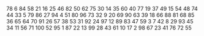 78 6 84 58 21 16 25 46 82 50 62 75 30 14 35 60 40 77 19 37 49 15 54 48 74 44 33 5 79 86 27 94 4 51 80 96 73 32 9 20 69 90 63 39 18 66 88 81 68 85 36 65 64 70 91 26 57 38 53 31 92 24 97 12 89 83 47 59 3 7 42 8 29 93 45 34 11 56 71 100 52 95 1 87 22 13 99 28 43 61 10 17 2 98 67 23 41 76 72 55